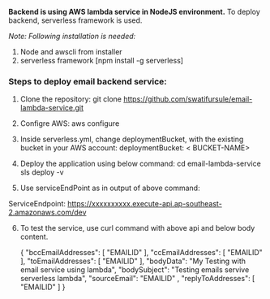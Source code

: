 <b>Backend is using AWS lambda service in NodeJS environment.</b>
To deploy backend, serverless framework is used.

<i>Note: Following installation is needed:</i>
1. Node and awscli from installer
2. serverless framework [npm install -g serverless]

<h3>Steps to deploy email backend service:</h3>

1. Clone the repository:
git clone https://github.com/swatifursule/email-lambda-service.git

2. Configre AWS:
aws configure

3. Inside serverless.yml, change deploymentBucket, with the existing bucket in your AWS account:
  deploymentBucket: < BUCKET-NAME>

4. Deploy the application using below command: 
cd email-lambda-service
sls deploy -v

5. Use serviceEndPoint as in output of above command: 

  ServiceEndpoint: https://xxxxxxxxxx.execute-api.ap-southeast-2.amazonaws.com/dev

6. To test the service, use curl command with above api and below body content.

      {
      "bccEmailAddresses": [
                          "EMAILID"
      ],
      "ccEmailAddresses": [
                          "EMAILID"
      ],
      "toEmailAddresses": [
                          "EMAILID"
      ],
      "bodyData": "My Testing with email service using lambda",
      "bodySubject": "Testing emails servive serverless lambda",
      "sourceEmail": "EMAILID"
      ,
      "replyToAddresses": [
                          "EMAILID"
      ]
      }
